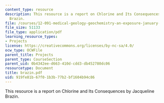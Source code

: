```yaml
---
content_type: resource
description: This resource is a report on Chlorine and Its Consequences by Jacqueline
  Brazin.
file: /courses/12-091-medical-geology-geochemistry-an-exposure-january-iap-2006/919fe81b67f01b3b77b2bf1604b94c86_brazin.pdf
file_size: 51133
file_type: application/pdf
learning_resource_types:
- Projects
license: https://creativecommons.org/licenses/by-nc-sa/4.0/
ocw_type: OCWFile
parent_title: Projects
parent_type: CourseSection
parent_uid: 0b4342ee-d663-410d-cdd3-db452780dc06
resourcetype: Document
title: brazin.pdf
uid: 919fe81b-67f0-1b3b-77b2-bf1604b94c86
---
```

This resource is a report on Chlorine and Its Consequences by Jacqueline Brazin.